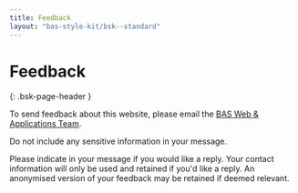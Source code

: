 ```yaml
---
title: Feedback
layout: "bas-style-kit/bsk--standard"
---
```


# Feedback
{: .bsk-page-header }

To send feedback about this website, please email the [BAS Web & Applications Team](mailto:webapps@bas.ac.uk).

Do not include any sensitive information in your message.

Please indicate in your message if you would like a reply. Your contact information will only be used and retained if
you'd like a reply. An anonymised version of your feedback may be retained if deemed relevant.
